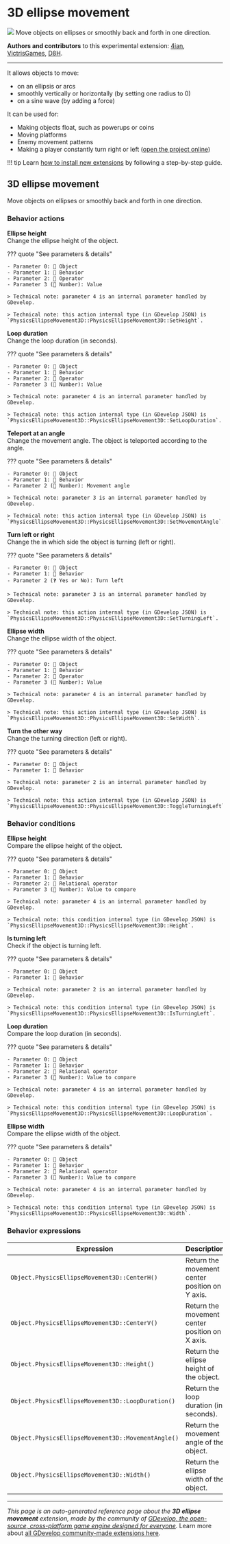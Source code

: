 # 3D ellipse movement

<img src="https://resources.gdevelop-app.com/assets/Icons/sine-wave.svg" class="extension-icon"></img>
Move objects on ellipses or smoothly back and forth in one direction.

**Authors and contributors** to this experimental extension: [4ian](https://gd.games/4ian), [VictrisGames](https://gd.games/VictrisGames), [D8H](https://gd.games/D8H).

---

It allows objects to move:

- on an ellipsis or arcs
- smoothly vertically or horizontally (by setting one radius to 0)
- on a sine wave (by adding a force)

It can be used for:

- Making objects float, such as powerups or coins
- Moving platforms
- Enemy movement patterns
- Making a player constantly turn right or left ([open the project online](https://editor.gdevelop.io/?project=example://star-seeker))

!!! tip
    Learn [how to install new extensions](/gdevelop5/extensions/search) by following a step-by-step guide.



## 3D ellipse movement 

Move objects on ellipses or smoothly back and forth in one direction. 

### Behavior actions

**Ellipse height**  
Change the ellipse height of the object.

??? quote "See parameters & details"

    - Parameter 0: 👾 Object
    - Parameter 1: 🧩 Behavior
    - Parameter 2: 🟰 Operator
    - Parameter 3 (🔢 Number): Value

    > Technical note: parameter 4 is an internal parameter handled by GDevelop.

    > Technical note: this action internal type (in GDevelop JSON) is `PhysicsEllipseMovement3D::PhysicsEllipseMovement3D::SetHeight`.

**Loop duration**  
Change the loop duration (in seconds).

??? quote "See parameters & details"

    - Parameter 0: 👾 Object
    - Parameter 1: 🧩 Behavior
    - Parameter 2: 🟰 Operator
    - Parameter 3 (🔢 Number): Value

    > Technical note: parameter 4 is an internal parameter handled by GDevelop.

    > Technical note: this action internal type (in GDevelop JSON) is `PhysicsEllipseMovement3D::PhysicsEllipseMovement3D::SetLoopDuration`.

**Teleport at an angle**  
Change the movement angle. The object is teleported according to the angle.

??? quote "See parameters & details"

    - Parameter 0: 👾 Object
    - Parameter 1: 🧩 Behavior
    - Parameter 2 (🔢 Number): Movement angle

    > Technical note: parameter 3 is an internal parameter handled by GDevelop.

    > Technical note: this action internal type (in GDevelop JSON) is `PhysicsEllipseMovement3D::PhysicsEllipseMovement3D::SetMovementAngle`.

**Turn left or right**  
Change the in which side the object is turning (left or right).

??? quote "See parameters & details"

    - Parameter 0: 👾 Object
    - Parameter 1: 🧩 Behavior
    - Parameter 2 (❓ Yes or No): Turn left

    > Technical note: parameter 3 is an internal parameter handled by GDevelop.

    > Technical note: this action internal type (in GDevelop JSON) is `PhysicsEllipseMovement3D::PhysicsEllipseMovement3D::SetTurningLeft`.

**Ellipse width**  
Change the ellipse width of the object.

??? quote "See parameters & details"

    - Parameter 0: 👾 Object
    - Parameter 1: 🧩 Behavior
    - Parameter 2: 🟰 Operator
    - Parameter 3 (🔢 Number): Value

    > Technical note: parameter 4 is an internal parameter handled by GDevelop.

    > Technical note: this action internal type (in GDevelop JSON) is `PhysicsEllipseMovement3D::PhysicsEllipseMovement3D::SetWidth`.

**Turn the other way**  
Change the turning direction (left or right).

??? quote "See parameters & details"

    - Parameter 0: 👾 Object
    - Parameter 1: 🧩 Behavior

    > Technical note: parameter 2 is an internal parameter handled by GDevelop.

    > Technical note: this action internal type (in GDevelop JSON) is `PhysicsEllipseMovement3D::PhysicsEllipseMovement3D::ToggleTurningLeft`.

### Behavior conditions

**Ellipse height**  
Compare the ellipse height of the object.

??? quote "See parameters & details"

    - Parameter 0: 👾 Object
    - Parameter 1: 🧩 Behavior
    - Parameter 2: 🟰 Relational operator
    - Parameter 3 (🔢 Number): Value to compare

    > Technical note: parameter 4 is an internal parameter handled by GDevelop.

    > Technical note: this condition internal type (in GDevelop JSON) is `PhysicsEllipseMovement3D::PhysicsEllipseMovement3D::Height`.

**Is turning left**  
Check if the object is turning left.

??? quote "See parameters & details"

    - Parameter 0: 👾 Object
    - Parameter 1: 🧩 Behavior

    > Technical note: parameter 2 is an internal parameter handled by GDevelop.

    > Technical note: this condition internal type (in GDevelop JSON) is `PhysicsEllipseMovement3D::PhysicsEllipseMovement3D::IsTurningLeft`.

**Loop duration**  
Compare the loop duration (in seconds).

??? quote "See parameters & details"

    - Parameter 0: 👾 Object
    - Parameter 1: 🧩 Behavior
    - Parameter 2: 🟰 Relational operator
    - Parameter 3 (🔢 Number): Value to compare

    > Technical note: parameter 4 is an internal parameter handled by GDevelop.

    > Technical note: this condition internal type (in GDevelop JSON) is `PhysicsEllipseMovement3D::PhysicsEllipseMovement3D::LoopDuration`.

**Ellipse width**  
Compare the ellipse width of the object.

??? quote "See parameters & details"

    - Parameter 0: 👾 Object
    - Parameter 1: 🧩 Behavior
    - Parameter 2: 🟰 Relational operator
    - Parameter 3 (🔢 Number): Value to compare

    > Technical note: parameter 4 is an internal parameter handled by GDevelop.

    > Technical note: this condition internal type (in GDevelop JSON) is `PhysicsEllipseMovement3D::PhysicsEllipseMovement3D::Width`.

### Behavior expressions

| Expression | Description |  |
|-----|-----|-----|
| `Object.PhysicsEllipseMovement3D::CenterH()` | Return the movement center position on Y axis. ||
| `Object.PhysicsEllipseMovement3D::CenterV()` | Return the movement center position on X axis. ||
| `Object.PhysicsEllipseMovement3D::Height()` | Return the ellipse height of the object. ||
| `Object.PhysicsEllipseMovement3D::LoopDuration()` | Return the loop duration (in seconds). ||
| `Object.PhysicsEllipseMovement3D::MovementAngle()` | Return the movement angle of the object. ||
| `Object.PhysicsEllipseMovement3D::Width()` | Return the ellipse width of the object. ||


---

*This page is an auto-generated reference page about the **3D ellipse movement** extension, made by the community of [GDevelop, the open-source, cross-platform game engine designed for everyone](https://gdevelop.io/).* Learn more about [all GDevelop community-made extensions here](/gdevelop5/extensions).